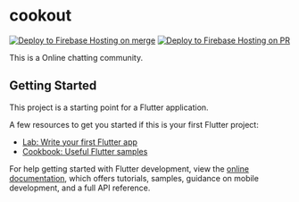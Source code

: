 # cookout
[![Deploy to Firebase Hosting on merge](https://github.com/theHandsomestNerd/chat_line/actions/workflows/firebase-hosting-merge.yml/badge.svg?branch=main)](https://github.com/theHandsomestNerd/chat_line/actions/workflows/firebase-hosting-merge.yml)
[![Deploy to Firebase Hosting on PR](https://github.com/theHandsomestNerd/chat_line/actions/workflows/firebase-hosting-pull-request.yml/badge.svg)](https://github.com/theHandsomestNerd/chat_line/actions/workflows/firebase-hosting-pull-request.yml)

This is a Online chatting community.

## Getting Started

This project is a starting point for a Flutter application.

A few resources to get you started if this is your first Flutter project:

- [Lab: Write your first Flutter app](https://docs.flutter.dev/get-started/codelab)
- [Cookbook: Useful Flutter samples](https://docs.flutter.dev/cookbook)

For help getting started with Flutter development, view the
[online documentation](https://docs.flutter.dev/), which offers tutorials,
samples, guidance on mobile development, and a full API reference.
